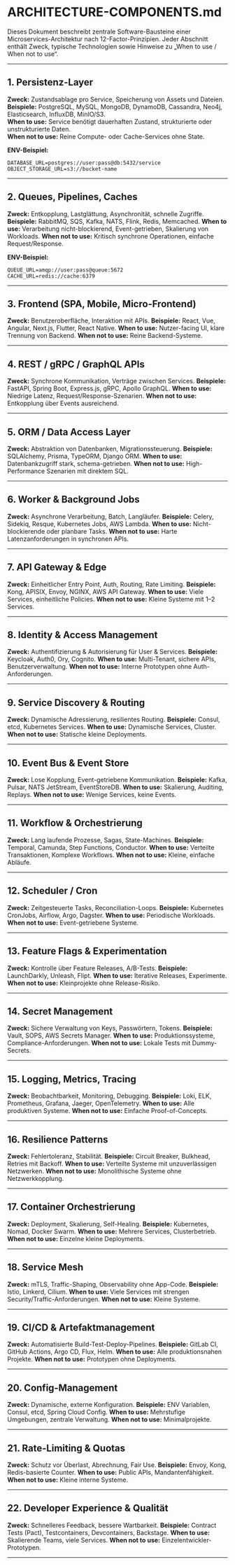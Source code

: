 # ARCHITECTURE-COMPONENTS.md

Dieses Dokument beschreibt zentrale Software-Bausteine einer Microservices-Architektur nach 12-Factor-Prinzipien. Jeder Abschnitt enthält Zweck, typische Technologien sowie Hinweise zu „When to use / When not to use“.

---

## 1. Persistenz-Layer

**Zweck:** Zustandsablage pro Service, Speicherung von Assets und Dateien.  
**Beispiele:** PostgreSQL, MySQL, MongoDB, DynamoDB, Cassandra, Neo4j, Elasticsearch, InfluxDB, MinIO/S3.  
**When to use:** Service benötigt dauerhaften Zustand, strukturierte oder unstrukturierte Daten.  
**When not to use:** Reine Compute- oder Cache-Services ohne State.

**ENV-Beispiel:**
```env
DATABASE_URL=postgres://user:pass@db:5432/service
OBJECT_STORAGE_URL=s3://bucket-name
```

---

## 2. Queues, Pipelines, Caches

**Zweck:** Entkopplung, Lastglättung, Asynchronität, schnelle Zugriffe.
**Beispiele:** RabbitMQ, SQS, Kafka, NATS, Flink, Redis, Memcached.
**When to use:** Verarbeitung nicht-blockierend, Event-getrieben, Skalierung von Workloads.
**When not to use:** Kritisch synchrone Operationen, einfache Request/Response.

**ENV-Beispiel:**

```env
QUEUE_URL=amqp://user:pass@queue:5672
CACHE_URL=redis://cache:6379
```

---

## 3. Frontend (SPA, Mobile, Micro-Frontend)

**Zweck:** Benutzeroberfläche, Interaktion mit APIs.
**Beispiele:** React, Vue, Angular, Next.js, Flutter, React Native.
**When to use:** Nutzer-facing UI, klare Trennung von Backend.
**When not to use:** Reine Backend-Systeme.

---

## 4. REST / gRPC / GraphQL APIs

**Zweck:** Synchrone Kommunikation, Verträge zwischen Services.
**Beispiele:** FastAPI, Spring Boot, Express.js, gRPC, Apollo GraphQL.
**When to use:** Niedrige Latenz, Request/Response-Szenarien.
**When not to use:** Entkopplung über Events ausreichend.

---

## 5. ORM / Data Access Layer

**Zweck:** Abstraktion von Datenbanken, Migrationssteuerung.
**Beispiele:** SQLAlchemy, Prisma, TypeORM, Django ORM.
**When to use:** Datenbankzugriff stark, schema-getrieben.
**When not to use:** High-Performance Szenarien mit direktem SQL.

---

## 6. Worker & Background Jobs

**Zweck:** Asynchrone Verarbeitung, Batch, Langläufer.
**Beispiele:** Celery, Sidekiq, Resque, Kubernetes Jobs, AWS Lambda.
**When to use:** Nicht-blockierende oder planbare Tasks.
**When not to use:** Harte Latenzanforderungen in synchronen APIs.

---

## 7. API Gateway & Edge

**Zweck:** Einheitlicher Entry Point, Auth, Routing, Rate Limiting.
**Beispiele:** Kong, APISIX, Envoy, NGINX, AWS API Gateway.
**When to use:** Viele Services, einheitliche Policies.
**When not to use:** Kleine Systeme mit 1–2 Services.

---

## 8. Identity & Access Management

**Zweck:** Authentifizierung & Autorisierung für User & Services.
**Beispiele:** Keycloak, Auth0, Ory, Cognito.
**When to use:** Multi-Tenant, sichere APIs, Benutzerverwaltung.
**When not to use:** Interne Prototypen ohne Auth-Anforderungen.

---

## 9. Service Discovery & Routing

**Zweck:** Dynamische Adressierung, resilientes Routing.
**Beispiele:** Consul, etcd, Kubernetes Services.
**When to use:** Dynamische Services, Cluster.
**When not to use:** Statische kleine Deployments.

---

## 10. Event Bus & Event Store

**Zweck:** Lose Kopplung, Event-getriebene Kommunikation.
**Beispiele:** Kafka, Pulsar, NATS JetStream, EventStoreDB.
**When to use:** Skalierung, Auditing, Replays.
**When not to use:** Wenige Services, keine Events.

---

## 11. Workflow & Orchestrierung

**Zweck:** Lang laufende Prozesse, Sagas, State-Machines.
**Beispiele:** Temporal, Camunda, Step Functions, Conductor.
**When to use:** Verteilte Transaktionen, Komplexe Workflows.
**When not to use:** Kleine, einfache Abläufe.

---

## 12. Scheduler / Cron

**Zweck:** Zeitgesteuerte Tasks, Reconciliation-Loops.
**Beispiele:** Kubernetes CronJobs, Airflow, Argo, Dagster.
**When to use:** Periodische Workloads.
**When not to use:** Event-getriebene Systeme.

---

## 13. Feature Flags & Experimentation

**Zweck:** Kontrolle über Feature Releases, A/B-Tests.
**Beispiele:** LaunchDarkly, Unleash, Flipt.
**When to use:** Iterative Releases, Experimente.
**When not to use:** Kleinprojekte ohne Release-Risiko.

---

## 14. Secret Management

**Zweck:** Sichere Verwaltung von Keys, Passwörtern, Tokens.
**Beispiele:** Vault, SOPS, AWS Secrets Manager.
**When to use:** Produktionssysteme, Compliance-Anforderungen.
**When not to use:** Lokale Tests mit Dummy-Secrets.

---

## 15. Logging, Metrics, Tracing

**Zweck:** Beobachtbarkeit, Monitoring, Debugging.
**Beispiele:** Loki, ELK, Prometheus, Grafana, Jaeger, OpenTelemetry.
**When to use:** Alle produktiven Systeme.
**When not to use:** Einfache Proof-of-Concepts.

---

## 16. Resilience Patterns

**Zweck:** Fehlertoleranz, Stabilität.
**Beispiele:** Circuit Breaker, Bulkhead, Retries mit Backoff.
**When to use:** Verteilte Systeme mit unzuverlässigen Netzwerken.
**When not to use:** Monolithische Systeme ohne Netzwerkkopplung.

---

## 17. Container Orchestrierung

**Zweck:** Deployment, Skalierung, Self-Healing.
**Beispiele:** Kubernetes, Nomad, Docker Swarm.
**When to use:** Mehrere Services, Clusterbetrieb.
**When not to use:** Einzelne kleine Deployments.

---

## 18. Service Mesh

**Zweck:** mTLS, Traffic-Shaping, Observability ohne App-Code.
**Beispiele:** Istio, Linkerd, Cilium.
**When to use:** Viele Services mit strengen Security/Traffic-Anforderungen.
**When not to use:** Kleine Systeme.

---

## 19. CI/CD & Artefaktmanagement

**Zweck:** Automatisierte Build-Test-Deploy-Pipelines.
**Beispiele:** GitLab CI, GitHub Actions, Argo CD, Flux, Helm.
**When to use:** Alle produktionsnahen Projekte.
**When not to use:** Prototypen ohne Deployments.

---

## 20. Config-Management

**Zweck:** Dynamische, externe Konfiguration.
**Beispiele:** ENV Variablen, Consul, etcd, Spring Cloud Config.
**When to use:** Mehrstufige Umgebungen, zentrale Verwaltung.
**When not to use:** Minimalprojekte.

---

## 21. Rate-Limiting & Quotas

**Zweck:** Schutz vor Überlast, Abrechnung, Fair Use.
**Beispiele:** Envoy, Kong, Redis-basierte Counter.
**When to use:** Public APIs, Mandantenfähigkeit.
**When not to use:** Kleine interne Systeme.

---

## 22. Developer Experience & Qualität

**Zweck:** Schnelleres Feedback, bessere Wartbarkeit.
**Beispiele:** Contract Tests (Pact), Testcontainers, Devcontainers, Backstage.
**When to use:** Skalierende Teams, viele Services.
**When not to use:** Einzelentwickler-Prototypen.

---

